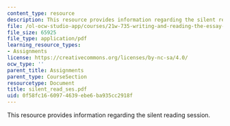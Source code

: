 ```yaml
---
content_type: resource
description: This resource provides information regarding the silent reading session.
file: /ol-ocw-studio-app/courses/21w-735-writing-and-reading-the-essay-fall-2005/0f58fc1660974639ebe6ba935cc2918f_silent_read_ses.pdf
file_size: 65925
file_type: application/pdf
learning_resource_types:
- Assignments
license: https://creativecommons.org/licenses/by-nc-sa/4.0/
ocw_type: ''
parent_title: Assignments
parent_type: CourseSection
resourcetype: Document
title: silent_read_ses.pdf
uid: 0f58fc16-6097-4639-ebe6-ba935cc2918f
---
```

This resource provides information regarding the silent reading session.